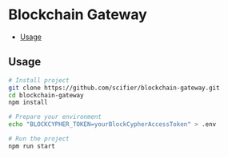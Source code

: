 # Blockchain Gateway

- [Usage](#usage)

## Usage

```bash
# Install project
git clone https://github.com/scifier/blockchain-gateway.git
cd blockchain-gateway
npm install

# Prepare your environment
echo "BLOCKCYPHER_TOKEN=yourBlockCypherAccessToken" > .env

# Run the project
npm run start
```
